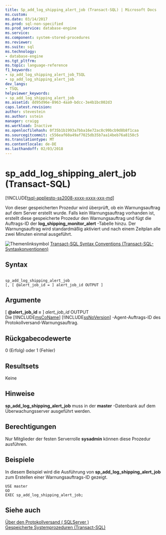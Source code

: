 ```yaml
---
title: Sp_add_log_shipping_alert_job (Transact-SQL) | Microsoft Docs
ms.custom: 
ms.date: 03/14/2017
ms.prod: sql-non-specified
ms.prod_service: database-engine
ms.service: 
ms.component: system-stored-procedures
ms.reviewer: 
ms.suite: sql
ms.technology:
- database-engine
ms.tgt_pltfrm: 
ms.topic: language-reference
f1_keywords:
- sp_add_log_shipping_alert_job_TSQL
- sp_add_log_shipping_alert_job
dev_langs:
- TSQL
helpviewer_keywords:
- sp_add_log_shipping_alert_job
ms.assetid: dd95d96e-8963-4aa9-bdcc-3e4b1bc002d3
caps.latest.revision: 
author: stevestein
ms.author: sstein
manager: craigg
ms.workload: Inactive
ms.openlocfilehash: 0f35b1b1993a7bba16e72ac8c99bcb9d8b8f1caa
ms.sourcegitcommit: c556eaf60a49af7025db35b7aa14beb76a8158c5
ms.translationtype: MT
ms.contentlocale: de-DE
ms.lasthandoff: 02/03/2018
---
```

# <a name="spaddlogshippingalertjob-transact-sql"></a>sp_add_log_shipping_alert_job (Transact-SQL)
[!INCLUDE[tsql-appliesto-ss2008-xxxx-xxxx-xxx-md](../../includes/tsql-appliesto-ss2008-xxxx-xxxx-xxx-md.md)]

  Von dieser gespeicherten Prozedur wird überprüft, ob ein Warnungsauftrag auf dem Server erstellt wurde. Falls kein Warnungsauftrag vorhanden ist, erstellt diese gespeicherte Prozedur den Warnungsauftrag und fügt die Auftrags-ID der **log_shipping_monitor_alert** -Tabelle hinzu. Der Warnungsauftrag wird standardmäßig aktiviert und nach einem Zeitplan alle zwei Minuten einmal ausgeführt.  
  
 ![Themenlinksymbol](../../database-engine/configure-windows/media/topic-link.gif "Topic link icon") [Transact-SQL Syntax Conventions (Transact-SQL-Syntaxkonventionen)](../../t-sql/language-elements/transact-sql-syntax-conventions-transact-sql.md)  
  
## <a name="syntax"></a>Syntax  
  
```  
  
sp_add_log_shipping_alert_job  
[, [ @alert_job_id = ] alert_job_id OUTPUT ]  
```  
  
## <a name="arguments"></a>Argumente  
 [ **@alert_job_id =** ] *alert_job_id* OUTPUT  
 Die [!INCLUDE[msCoName](../../includes/msconame-md.md)] [!INCLUDE[ssNoVersion](../../includes/ssnoversion-md.md)] -Agent-Auftrags-ID des Protokollversand-Warnungsauftrag.  
  
## <a name="return-code-values"></a>Rückgabecodewerte  
 0 (Erfolg) oder 1 (Fehler)  
  
## <a name="result-sets"></a>Resultsets  
 Keine  
  
## <a name="remarks"></a>Hinweise  
 **sp_add_log_shipping_alert_job** muss in der **master** -Datenbank auf dem Überwachungsserver ausgeführt werden.  
  
## <a name="permissions"></a>Berechtigungen  
 Nur Mitglieder der festen Serverrolle **sysadmin** können diese Prozedur ausführen.  
  
## <a name="examples"></a>Beispiele  
 In diesem Beispiel wird die Ausführung von **sp_add_log_shipping_alert_job** zum Erstellen einer Warnungsauftrags-ID gezeigt.  
  
```  
USE master  
GO  
EXEC sp_add_log_shipping_alert_job;  
```  
  
## <a name="see-also"></a>Siehe auch  
 [Über den Protokollversand &#40; SQLServer &#41;](../../database-engine/log-shipping/about-log-shipping-sql-server.md)   
 [Gespeicherte Systemprozeduren &#40;Transact-SQL&#41;](../../relational-databases/system-stored-procedures/system-stored-procedures-transact-sql.md)  
  
  
